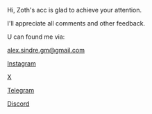 Hi, Zoth's acc is glad to achieve 
your attention.

I'll appreciate all comments and other feedback.

U can found me via:

alex.sindre.gm@gmail.com

[Instagram](https://instagram.com/sindrezoth)

[X](https://twitter.com/sindrezoth) 

[Telegram](https://t.me/sindrezoth)

[Discord](https://discordapp.com/users/425580696602673153)
